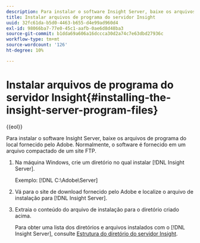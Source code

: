 ```yaml
---
description: Para instalar o software Insight Server, baixe os arquivos de programa do local fornecido pelo Adobe. Normalmente, o software é fornecido em um arquivo compactado de um site FTP.
title: Instalar arquivos de programa do servidor Insight
uuid: 32fc61da-b5d0-4463-b655-d4e99ad960d4
exl-id: 98066ba7-77e0-45c1-aafb-0ae6d8d48ba3
source-git-commit: b1dda69a606a16dccca30d2a74c7e63dbd27936c
workflow-type: tm+mt
source-wordcount: '126'
ht-degree: 10%

---
```


# Instalar arquivos de programa do servidor Insight{#installing-the-insight-server-program-files}

{{eol}}

Para instalar o software Insight Server, baixe os arquivos de programa do local fornecido pelo Adobe. Normalmente, o software é fornecido em um arquivo compactado de um site FTP.

1. Na máquina Windows, crie um diretório no qual instalar [!DNL Insight Server].

   Exemplo: [!DNL C:\Adobe\Server]

1. Vá para o site de download fornecido pelo Adobe e localize o arquivo de instalação para [!DNL Insight Server].
1. Extraia o conteúdo do arquivo de instalação para o diretório criado acima.

   Para obter uma lista dos diretórios e arquivos instalados com o [!DNL Insight Server], consulte [Estrutura do diretório do servidor Insight](../../../../home/c-inst-svr/c-cfg-stgs-ref/c-ins-svr-dir-str.md#concept-5bcc8cf6d4d44fa6be43a97d23d1a20c).
